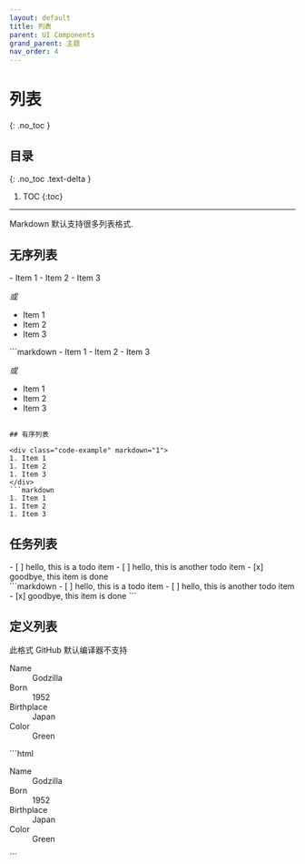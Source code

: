 ```yaml
---
layout: default
title: 列表
parent: UI Components
grand_parent: 主题
nav_order: 4
---
```


# 列表
{: .no_toc }

## 目录
{: .no_toc .text-delta }

1. TOC
{:toc}

---

Markdown 默认支持很多列表格式.

## 无序列表

<div class="code-example" markdown="1">
- Item 1
- Item 2
- Item 3

_或_

* Item 1
* Item 2
* Item 3
</div>
```markdown
- Item 1
- Item 2
- Item 3

_或_

* Item 1
* Item 2
* Item 3
```

## 有序列表

<div class="code-example" markdown="1">
1. Item 1
1. Item 2
1. Item 3
</div>
```markdown
1. Item 1
1. Item 2
1. Item 3
```

## 任务列表

<div class="code-example" markdown="1">
- [ ] hello, this is a todo item
- [ ] hello, this is another todo item
- [x] goodbye, this item is done
</div>
```markdown
- [ ] hello, this is a todo item
- [ ] hello, this is another todo item
- [x] goodbye, this item is done
```

## 定义列表

此格式 GitHub 默认编译器不支持

<div class="code-example" markdown="1">
<dl>
<dt>Name</dt>
<dd>Godzilla</dd>
<dt>Born</dt>
<dd>1952</dd>
<dt>Birthplace</dt>
<dd>Japan</dd>
<dt>Color</dt>
<dd>Green</dd>
</dl>
</div>
```html
<dl>
  <dt>Name</dt>
  <dd>Godzilla</dd>
  <dt>Born</dt>
  <dd>1952</dd>
  <dt>Birthplace</dt>
  <dd>Japan</dd>
  <dt>Color</dt>
  <dd>Green</dd>
</dl>
```
